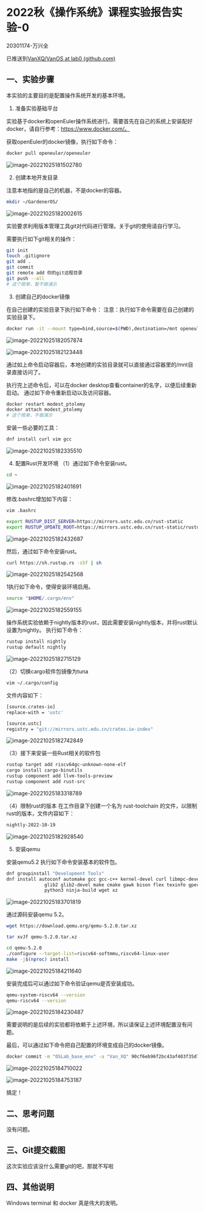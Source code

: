 # 2022秋《操作系统》课程实验报告实验-0

20301174-万兴全

已推送到[VanXQ/VanOS at lab0 (github.com)](https://github.com/VanXQ/VanOS/tree/lab0)

## 一、实验步骤 

本实验的主要目的是配置操作系统开发的基本环境。


1. 准备实验基础平台

实验基于docker和openEuler操作系统进行。需要首先在自己的系统上安装配好docker，请自行参考：https://www.docker.com/。

获取openEuler的docker镜像，执行如下命令：

```sh
docker pull openeuler/openeuler
```

![image-20221025181502780](OSLab_0.assets/image-20221025181502780.png)

2. 创建本地开发目录

注意本地指的是自己的机器，不是docker的容器。

```sh
mkdir ~/GardenerOS/
```

![image-20221025182002615](OSLab_0.assets/image-20221025182002615.png)

实验要求利用版本管理工具git对代码进行管理。关于git的使用请自行学习。

需要执行如下git相关的操作：

```sh
git init
touch .gitignore
git add .
git commit
git remote add 你的git远程目录
git push --all
# 这个简单，暂不做演示
```

3. 创建自己的docker镜像

在自己创建的实验目录下执行如下命令：
注意：执行如下命令需要在自己创建的实验目录下。

```sh
docker run -it --mount type=bind,source=$(PWD),destination=/mnt openeuler/openeuler
```

![image-20221025182057874](OSLab_0.assets/image-20221025182057874.png)

![image-20221025182123448](OSLab_0.assets/image-20221025182123448.png)

通过如上命令启动容器后，本地创建的实验目录就可以直接通过容器里的/mnt目录直接访问了。

执行完上述命令后，可以在docker desktop查看container的名字，以便后续重新启动。
通过如下命令重新启动以及访问容器。

```sh
docker restart modest_ptolemy
docker attach modest_ptolemy
# 这个简单，不做演示
```

安装一些必要的工具：

```sh
dnf install curl vim gcc 
```

![image-20221025182335510](OSLab_0.assets/image-20221025182335510.png)

4. 配置Rust开发环境
（1）通过如下命令安装rust。

```sh
cd ~
```

![image-20221025182401691](OSLab_0.assets/image-20221025182401691.png)

修改.bashrc增加如下内容：

```sh
vim .bashrc
```

```sh
export RUSTUP_DIST_SERVER=https://mirrors.ustc.edu.cn/rust-static
export RUSTUP_UPDATE_ROOT=https://mirrors.ustc.edu.cn/rust-static/rustup
```

![image-20221025182432687](OSLab_0.assets/image-20221025182432687.png)

然后，通过如下命令安装rust。

```sh
curl https://sh.rustup.rs -sSf | sh
```

![image-20221025182542568](OSLab_0.assets/image-20221025182542568.png)

1执行如下命令，使得安装环境启用。

```sh
source "$HOME/.cargo/env"
```

![image-20221025182559155](OSLab_0.assets/image-20221025182559155.png)

操作系统实验依赖于nightly版本的rust，因此需要安装nightly版本，并将rust默认设置为nightly。
执行如下命令：

```sh
rustup install nightly
rustup default nightly
```

![image-20221025182715129](OSLab_0.assets/image-20221025182715129.png)

（2）切换cargo软件包镜像为tuna

```sh
vim ~/.cargo/config
```

文件内容如下：

```sh
[source.crates-io]
replace-with = 'ustc'

[source.ustc]
registry = "git://mirrors.ustc.edu.cn/crates.io-index"
```

![image-20221025182742849](OSLab_0.assets/image-20221025182742849.png)

（3）接下来安装一些Rust相关的软件包

```sh
rustup target add riscv64gc-unknown-none-elf
cargo install cargo-binutils
rustup component add llvm-tools-preview
rustup component add rust-src
```

![image-20221025183318789](OSLab_0.assets/image-20221025183318789.png)

（4）限制rust的版本
在工作目录下创建一个名为 rust-toolchain 的文件，以限制rust的版本，文件内容如下：

```sh
nightly-2022-10-19
```

![image-20221025182928540](OSLab_0.assets/image-20221025182928540.png)

5. 安装qemu

安装qemu5.2
执行如下命令安装基本的软件包。

```sh
dnf groupinstall "Development Tools"
dnf install autoconf automake gcc gcc-c++ kernel-devel curl libmpc-devel mpfr-devel gmp-devel \
              glib2 glib2-devel make cmake gawk bison flex texinfo gperf libtool patchutils bc \
              python3 ninja-build wget xz
```

![image-20221025183701819](OSLab_0.assets/image-20221025183701819.png)

通过源码安装qemu 5.2。

```sh
wget https://download.qemu.org/qemu-5.2.0.tar.xz

tar xvJf qemu-5.2.0.tar.xz

cd qemu-5.2.0
./configure --target-list=riscv64-softmmu,riscv64-linux-user
make -j$(nproc) install
```

![image-20221025184211640](OSLab_0.assets/image-20221025184211640.png)

安装完成后可以通过如下命令验证qemu是否安装成功。

```sh
qemu-system-riscv64 --version
qemu-riscv64 --version
```

![image-20221025184230487](OSLab_0.assets/image-20221025184230487.png)

需要说明的是后续的实验都将依赖于上述环境，所以请保证上述环境配置没有问题。

最后，可以通过如下命令把自己配置的环境变成自己的docker镜像。

```sh
docker commit -m "OSLab_base_env" -a "Van_XQ" 90cf6eb96f2bc43af403f35d7abfc0e0c92409c70b0c4090e2f00e003590120c VanOS/openeuler
```

![image-20221025184710022](OSLab_0.assets/image-20221025184710022.png)

![image-20221025184753187](OSLab_0.assets/image-20221025184753187.png)

搞定！

## 二、思考问题

没有问题。

## 三、Git提交截图

这次实验应该没什么需要git的吧，那就不写啦

## 四、其他说明

Windows terminal 和 docker 真是伟大的发明。